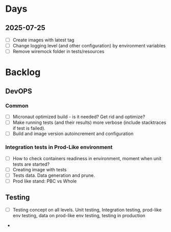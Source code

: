 # Days
## 2025-07-25
- [ ] Create images with latest tag 
- [ ] Change logging level (and other configuration) by environment variables
- [ ] Remove wiremock folder in tests/resources

# Backlog
## DevOPS
### Common
- [ ] Micronaut optimized build - is it needed? Get rid and optimize?
- [ ] Make running tests (and their results) more verbose (include stacktraces if test is failed).
- [ ] Build and image version autoincrement and configuration

### Integration tests in Prod-Like environment
- [ ] How to check containers readiness in environment, moment when unit tests are started?
- [ ] Creating image with tests
- [ ] Tests data. Data generation and prune. 
- [ ] Prod like stand: PBC vs Whole

## Testing
- [ ] Testing concept on all levels. Unit testing, Integration testing, prod-like env testing, data on prod-like env testing, testing in production
- 